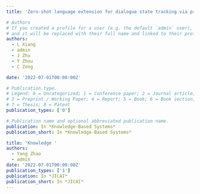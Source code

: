 ```yaml
---
title: 'Zero-shot language extension for dialogue state tracking via pre-trained models and multi-auxiliary-tasks fine-tuning'

# Authors
# If you created a profile for a user (e.g. the default `admin` user), write the username (folder name) here
# and it will be replaced with their full name and linked to their profile.
authors:
  - L Xiang
  - admin
  - J Zhu
  - Y Zhou
  - C Zong

date: '2022-07-01T00:00:00Z'

# Publication type.
# Legend: 0 = Uncategorized; 1 = Conference paper; 2 = Journal article;
# 3 = Preprint / Working Paper; 4 = Report; 5 = Book; 6 = Book section;
# 7 = Thesis; 8 = Patent
publication_types: ['0']

# Publication name and optional abbreviated publication name.
publication: In *Knowledge-Based Systems*
publication_short: In *Knowledge-Based Systems*

title: 'Knowledge '
authors:
  - Yang Zhao
  - admin
date: '2022-07-01T00:00:00Z'
publication_types: ['1']
publication: In *JICAI*
publication_short: In *JICAI*
---
```

